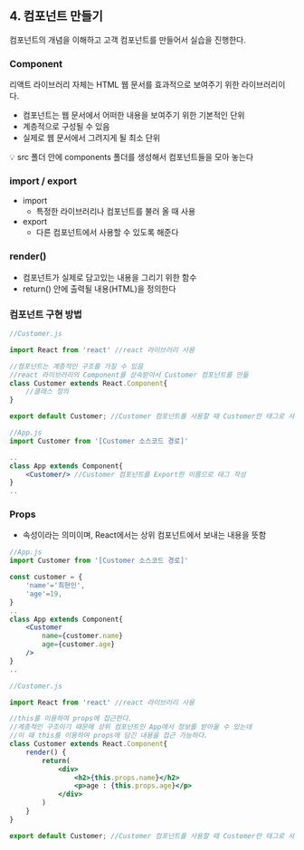 ## 4. 컴포넌트 만들기

컴포넌트의 개념을 이해하고 고객 컴포넌트를 만들어서 실습을 진행한다.

### Component

리액트 라이브러리 자체는 HTML 웹 문서를 효과적으로 보여주기 위한 라이브러리이다.

- 컴포넌트는 웹 문서에서 어떠한 내용을 보여주기 위한 기본적인 단위
- 계층적으로 구성될 수 있음
- 실제로 웹 문서에서 그려지게 될 최소 단위

<aside>
💡 src 폴더 안에 components 폴더를 생성해서 컴포넌트들을 모아 놓는다

</aside>

### import / export

- import
    - 특정한 라이브러리나 컴포넌트를 불러 올 때 사용
- export
    - 다른 컴포넌트에서 사용할 수 있도록 해준다

### render()

- 컴포넌트가 실제로 담고있는 내용을 그리기 위한 함수
- return() 안에 출력될 내용(HTML)을 정의한다

### 컴포넌트 구현 방법

```jsx
//Customer.js

import React from 'react' //react 라이브러리 사용

//컴포넌트는 계층적인 구조를 가질 수 있음
//react 라이브러리의 Component를 상속받아서 Customer 컴포넌트를 만듦
class Customer extends React.Component{ 
	//클래스 정의
}

export default Customer; //Customer 컴포넌트를 사용할 때 Customer란 태그로 사용하게 함
```

```jsx
//App.js
import Customer from '[Customer 소스코드 경로]'

..
class App extends Component{
	<Customer/> //Customer 컴포넌트를 Export한 이름으로 태그 작성
}
..
```

### Props

- 속성이라는 의미이며, React에서는 상위 컴포넌트에서 보내는 내용을 뜻함

```jsx
//App.js
import Customer from '[Customer 소스코드 경로]'

const customer = {
	'name'='최현인',
	'age'=19,
}
..
class App extends Component{
	<Customer
		name={customer.name}
		age={customer.age}
	/>
}
..
```

```jsx
//Customer.js

import React from 'react' //react 라이브러리 사용

//this를 이용하여 props에 접근한다.
//계층적인 구조이기 때문에 상위 컴포넌트인 App에서 정보를 받아올 수 있는데
//이 때 this를 이용하여 props에 담긴 내용을 접근 가능하다.
class Customer extends React.Component{ 
	render() {
        return(
            <div>
                <h2>{this.props.name}</h2>
                <p>age : {this.props.age}</p>
            </div>
        )
    }
}

export default Customer; //Customer 컴포넌트를 사용할 때 Customer란 태그로 사용하게 함
```
